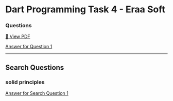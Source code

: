 # **Dart Programming Task 4 - Eraa Soft**

### **Questions**

[📄 View PDF](BankAccount.pdf)

[Answer for Question 1](https://github.com/mahmoud-y0usef/Flutter-eraaSoft/blob/main/task4/bin/task4.dart)

---

## **Search Questions**
### solid principles
[Answer for Search Question 1](https://github.com/mahmoud-y0usef/Flutter-eraaSoft/blob/main/task4/search.md)

